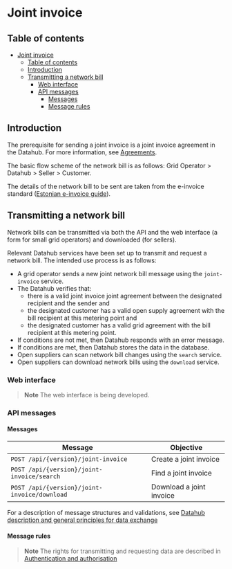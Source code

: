 ﻿# Joint invoice

## Table of contents

- [Joint invoice](#joint-invoice)
  - [Table of contents](#table-of-contents)
  - [Introduction](#introduction)
  - [Transmitting a network bill](#transmitting-a-network-bill)
    - [Web interface](#web-interface)
    - [API messages](#api-messages)
      - [Messages](#messages)
      - [Message rules](#message-rules)

## Introduction

The prerequisite for sending a joint invoice is a joint invoice agreement in the Datahub. For more information, see [Agreements](06-agreements.md).

The basic flow scheme of the network bill is as follows: Grid Operator > Datahub > Seller > Customer.

The details of the network bill to be sent are taken from the e-invoice standard ([Estonian e-invoice guide](https://media.voog.com/0000/0042/1620/files/Eesti_e-arve_kirjelduse_juhend_E_arve_saatmine%20ja%20presenteeerimine%20pangas_ver_1_0.pdf)).

## Transmitting a network bill

Network bills can be transmitted via both the API and the web interface (a form for small grid operators) and downloaded (for sellers).

Relevant Datahub services have been set up to transmit and request a network bill. The intended use process is as follows:

- A grid operator sends a new joint network bill message using the `joint-invoice` service.
- The Datahub verifies that:
  - there is a valid joint invoice joint agreement between the designated recipient and the sender and
  - the designated customer has a valid open supply agreement with the bill recipient at this metering point and
  - the designated customer has a valid grid agreement with the bill recipient at this metering point.
- If conditions are not met, then Datahub responds with an error message.
- If conditions are met, then Datahub stores the data in the database.
- Open suppliers can scan network bill changes using the `search` service.
- Open suppliers can download network bills using the `download` service.

### Web interface

> **Note**
> The web interface is being developed.

### API messages

#### Messages

| Message                                      | Objective                |
|----------------------------------------------|--------------------------|
| `POST /api/{version}/joint-invoice`          | Create a joint invoice   |
| `POST /api/{version}/joint-invoice/search`   | Find a joint invoice     |
| `POST /api/{version}/joint-invoice/download` | Download a joint invoice |

For a description of message structures and validations, see [Datahub description and general principles for data exchange](01-datahub-description-and-general-principles-for-data-exchange.md)

#### Message rules

> **Note**
> The rights for transmitting and requesting data are described in [Authentication and authorisation](03-authentication-and-authorisation.md)
